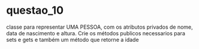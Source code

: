 # questao_10
classe para representar UMA PESSOA, com os atributos privados de nome, data de nascimento e altura. Crie os métodos publicos necessarios para sets e gets e também um método que retorne a idade 
